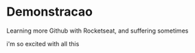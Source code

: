 # Demonstracao

Learning more Github with Rocketseat, and suffering sometimes

i'm so excited with all this
